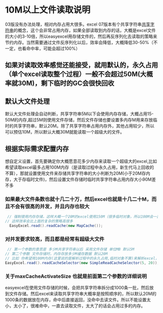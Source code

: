# 10M以上文件读取说明
03版没有办法处理，相对内存占用大很多。excel 07版本有个共享字符串[共享字符串](https://docs.microsoft.com/zh-cn/office/open-xml/working-with-the-shared-string-table)的概念，这个会非常占用内存，如果全部读取到内存的话，大概是excel文件的大小的3-10倍，所以easyexcel用存储文件的，然后再反序列化去读取的策略来节约内存。当然需要通过文件反序列化以后，效率会降低，大概降低30-50%（不一定，也看命中率，可能会超过100%）
## 如果对读取效率感觉还能接受，就用默认的，永久占用（单个excel读取整个过程）一般不会超过50M(大概率就30M)，剩下临时的GC会很快回收
## 默认大文件处理
默认大文件处理会自动判断，共享字符串5M以下会使用内存存储，大概占用15-50M的内存,超过5M则使用文件存储，然后文件存储也要设置多内存M用来存放临时的共享字符串，默认20M。除了共享字符串占用内存外，其他占用较少，所以可以预估10M，所以默认大概30M就能读取一个超级大的文件。
## 根据实际需求配置内存
想自定义设置，首先要确定你大概愿意花多少内存来读取一个超级大的excel,比如希望读取excel最多占用100M内存（是读取过程中永久占用，新生代马上回收的不算），那就设置使用文件来存储共享字符串的大小判断为20M(小于20M存内存，大于存临时文件)，然后设置文件存储时临时共享字符串占用内存大小90M差不多
### 如果最大文件条数也就十几二十万，然后excel也就是十几二十M，而且不会有很高的并发，并且内存也较大
```java
 // 强制使用内存存储，这样大概一个20M的excel使用150M（很多临时对象，所以100M会一直GC）的内存
// 这样效率会比上面的复杂的策略高很多
  EasyExcel.read().readCache(new MapCache());
```
### 对并发要求较高，而且都是经常有超级大文件
```java
 // 第一个参数的意思是 多少M共享字符串以后 采用文件存储 单位MB 默认5M
// 第二个参数 文件存储时，内存存放多少M缓存数据 默认20M
// 比如 你希望用100M内存(这里说的是解析过程中的永久占用,临时对象不算)来解析excel，前面算过了 大概是 20M+90M 所以设置参数为:20 和 90 
EasyExcel.read().readCacheSelector(new SimpleReadCacheSelector(5, 20));
```
### 关于maxCacheActivateSize 也就是前面第二个参数的详细说明
easyexcel在使用文件存储的时候，会把共享字符串拆分成1000条一批，然后放到文件存储。然后excel来读取共享字符串大概率是按照顺序的，所以默认20M的1000条的数据放在内存，命中后直接返回，没命中去读文件。所以不能设置太小，太小了，很难命中，一直去读取文件，太大了的话会占用过多的内存。